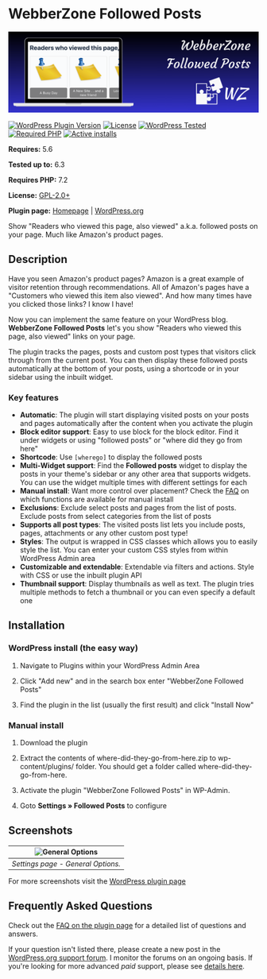 # WebberZone Followed Posts

![WebberZone Followed Posts](https://raw.githubusercontent.com/WebberZone/where-did-they-go-from-here/master/wporg-assets/banner-1544x500.png)

[![WordPress Plugin Version](https://img.shields.io/wordpress/plugin/v/where-did-they-go-from-here.svg?style=flat-square)](https://wordpress.org/plugins/where-did-they-go-from-here/)
[![License](https://img.shields.io/badge/license-GPL_v2%2B-orange.svg?style=flat-square)](https://opensource.org/licenses/GPL-2.0)
[![WordPress Tested](https://img.shields.io/wordpress/v/where-did-they-go-from-here.svg?style=flat-square)](https://wordpress.org/plugins/where-did-they-go-from-here/)
[![Required PHP](https://img.shields.io/wordpress/plugin/required-php/where-did-they-go-from-here?style=flat-square)](https://wordpress.org/plugins/where-did-they-go-from-here/)
[![Active installs](https://img.shields.io/wordpress/plugin/installs/where-did-they-go-from-here?style=flat-square)](https://wordpress.org/plugins/where-did-they-go-from-here/)

__Requires:__ 5.6

__Tested up to:__ 6.3

__Requires PHP:__ 7.2

__License:__ [GPL-2.0+](https://www.gnu.org/licenses/gpl-2.0.html)

__Plugin page:__ [Homepage](https://webberzone.com/plugins/webberzone-followed-posts/) | [WordPress.org](https://wordpress.org/plugins/where-did-they-go-from-here)

Show "Readers who viewed this page, also viewed" a.k.a. followed posts on your page. Much like Amazon's product pages.

## Description

Have you seen Amazon's product pages? Amazon is a great example of visitor retention through recommendations. All of Amazon's pages have a "Customers who viewed this item also viewed". And how many times have you clicked those links? I know I have!

Now you can implement the same feature on your WordPress blog. __WebberZone Followed Posts__ let's you show "Readers who viewed this page, also viewed" links on your page.

The plugin tracks the pages, posts and custom post types that visitors click through from the current post. You can then display these followed posts automatically at the bottom of your posts, using a shortcode or in your sidebar using the inbuilt widget.

### Key features

* __Automatic__: The plugin will start displaying visited posts on your posts and pages automatically after the content when you activate the plugin
* __Block editor support__: Easy to use block for the block editor. Find it under widgets or using "followed posts" or "where did they go from here"
* __Shortcode__: Use `[wherego]` to display the followed posts
* __Multi-Widget support__: Find the __Followed posts__ widget to display the posts in your theme's sidebar or any other area that supports widgets. You can use the widget multiple times with different settings for each
* __Manual install__: Want more control over placement? Check the [FAQ](https://wordpress.org/plugins/where-did-they-go-from-here/#faq) on which functions are available for manual install
* __Exclusions__: Exclude select posts and pages from the list of posts. Exclude posts from select categories from the list of posts
* __Supports all post types__: The visited posts list lets you include posts, pages, attachments or any other custom post type!
* __Styles__: The output is wrapped in CSS classes which allows you to easily style the list. You can enter your custom CSS styles from within WordPress Admin area
* __Customizable and extendable__: Extendable via filters and actions. Style with CSS or use the inbuilt plugin API
* __Thumbnail support__: Display thumbnails as well as text. The plugin tries multiple methods to fetch a thumbnail or you can even specify a default one

## Installation

### WordPress install (the easy way)

1. Navigate to Plugins within your WordPress Admin Area

2. Click "Add new" and in the search box enter "WebberZone Followed Posts"

3. Find the plugin in the list (usually the first result) and click "Install Now"

### Manual install

1. Download the plugin

2. Extract the contents of where-did-they-go-from-here.zip to wp-content/plugins/ folder. You should get a folder called where-did-they-go-from-here.

3. Activate the plugin "WebberZone Followed Posts" in WP-Admin.

4. Goto __Settings &raquo; Followed Posts__ to configure

## Screenshots

| ![General Options](https://raw.github.com/WebberZone/where-did-they-go-from-here/master/wporg-assets/screenshot-1.png) |
|:--:|
| *Settings page - General Options.* |

For more screenshots visit the [WordPress plugin page](https://wordpress.org/plugins/where-did-they-go-from-here/#screenshots)

## Frequently Asked Questions

Check out the [FAQ on the plugin page](https://wordpress.org/plugins/where-did-they-go-from-here/#faq) for a detailed list of questions and answers.

If your question isn't listed there, please create a new post in the [WordPress.org support forum](https://wordpress.org/support/plugin/where-did-they-go-from-here). I monitor the forums on an ongoing basis. If you're looking for more advanced *paid* support, please see [details here](https://webberzone.com/support/).
